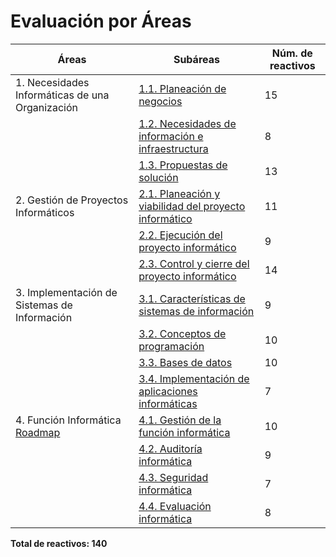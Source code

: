 # Evaluación por Áreas

| Áreas                                               | Subáreas                                                                                          | Núm. de reactivos |
|-----------------------------------------------------|---------------------------------------------------------------------------------------------------|-------------------|
| 1. Necesidades Informáticas de una Organización     | [1.1. Planeación de negocios](./1.1_planeacion_negocios.md)                                        | 15                |
|                                                     | [1.2. Necesidades de información e infraestructura](./1.2_necesidades_informacion_infraestructura.md) | 8                 |
|                                                     | [1.3. Propuestas de solución](./1.3_propuestas_solucion.md)                                        | 13                |
| 2. Gestión de Proyectos Informáticos                | [2.1. Planeación y viabilidad del proyecto informático](./2.1_planeación_y_viabilidad_del_proyecto_informático.md)   | 11                |
|                                                     | [2.2. Ejecución del proyecto informático](./2.2_ejecucion_proyecto.md)                            | 9                 |
|                                                     | [2.3. Control y cierre del proyecto informático](./2.3_control_cierre_proyecto.md)                | 14                |
| 3. Implementación de Sistemas de Información        | [3.1. Características de sistemas de información](./3.1_caracteristicas_sistemas.md)               | 9                 |
|                                                     | [3.2. Conceptos de programación](./3.2_conceptos_programacion.md)                                 | 10                |
|                                                     | [3.3. Bases de datos](./3.3_bases_datos.md)                                                       | 10                |
|                                                     | [3.4. Implementación de aplicaciones informáticas](./3.4_implementacion_aplicaciones.md)           | 7                 |
| 4. Función Informática [Roadmap](./roadmapFI.md)                             | [4.1. Gestión de la función informática](./4.1_gestion_funcion_informatica.md)                     | 10                |
|                                                     | [4.2. Auditoría informática](./4.2_auditoria_informatica.md)                                      | 9                 |
|                                                     | [4.3. Seguridad informática](./4.3_seguridad_informatica.md)                                      | 7                 |
|                                                     | [4.4. Evaluación informática](./4.4_evaluacion_informatica.md)                                    | 8                 |

**Total de reactivos: 140**
